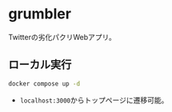 # grumbler

Twitterの劣化パクリWebアプリ。  

## ローカル実行

```bash
docker compose up -d
```

- ``localhost:3000``からトップページに遷移可能。
